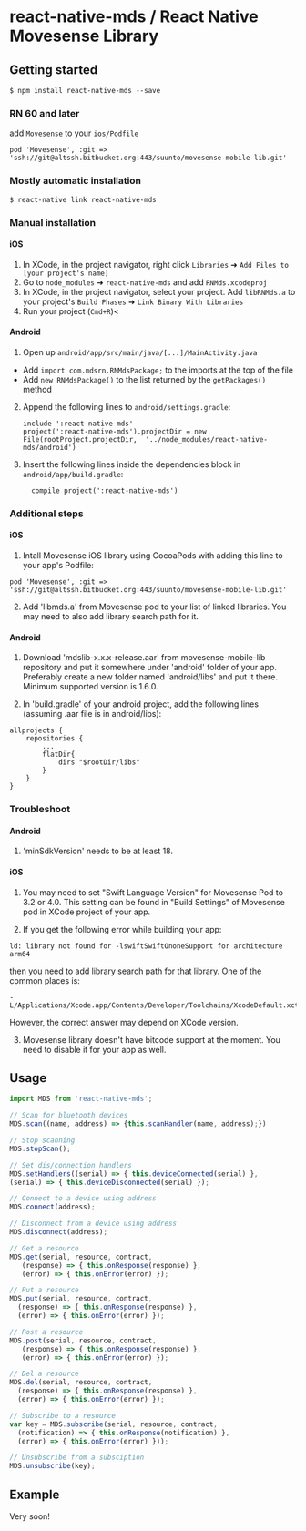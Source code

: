 
# react-native-mds / React Native Movesense Library

## Getting started

`$ npm install react-native-mds --save`

### RN 60 and later

add `Movesense` to your `ios/Podfile`

```
pod 'Movesense', :git => 'ssh://git@altssh.bitbucket.org:443/suunto/movesense-mobile-lib.git'
```

### Mostly automatic installation

`$ react-native link react-native-mds`

### Manual installation

#### iOS

1. In XCode, in the project navigator, right click `Libraries` ➜ `Add Files to [your project's name]`
2. Go to `node_modules` ➜ `react-native-mds` and add `RNMds.xcodeproj`
3. In XCode, in the project navigator, select your project. Add `libRNMds.a` to your project's `Build Phases` ➜ `Link Binary With Libraries`
4. Run your project (`Cmd+R`)<

#### Android

1. Open up `android/app/src/main/java/[...]/MainActivity.java`
  - Add `import com.mdsrn.RNMdsPackage;` to the imports at the top of the file
  - Add `new RNMdsPackage()` to the list returned by the `getPackages()` method
2. Append the following lines to `android/settings.gradle`:
  	```
  	include ':react-native-mds'
  	project(':react-native-mds').projectDir = new File(rootProject.projectDir, 	'../node_modules/react-native-mds/android')
  	```
3. Insert the following lines inside the dependencies block in `android/app/build.gradle`:
  	```
      compile project(':react-native-mds')
  	```
### Additional steps

#### iOS

1. Intall Movesense iOS library using CocoaPods with adding this line to your app's Podfile:
  ```
  pod 'Movesense', :git => 'ssh://git@altssh.bitbucket.org:443/suunto/movesense-mobile-lib.git'
  ```
2. Add 'libmds.a' from Movesense pod to your list of linked libraries. You may need to also add library search path for it.

#### Android

1. Download 'mdslib-x.x.x-release.aar' from movesense-mobile-lib repository and put it somewhere under 'android' folder of your app. Preferably create a new folder named 'android/libs' and put it there. Minimum supported version is 1.6.0.

2. In 'build.gradle' of your android project, add the following lines (assuming .aar file is in android/libs):
```
allprojects {
    repositories {
        ...
        flatDir{
            dirs "$rootDir/libs"
        }
    }
}
```

### Troubleshoot

#### Android

1. 'minSdkVersion' needs to be at least 18.

#### iOS

1. You may need to set "Swift Language Version" for Movesense Pod to 3.2 or 4.0. This setting can be found in "Build Settings" of Movesense pod in XCode project of your app.

2. If you get the following error while building your app:

```
ld: library not found for -lswiftSwiftOnoneSupport for architecture arm64
```

then you need to add library search path for that library. One of the common places is:

```
-L/Applications/Xcode.app/Contents/Developer/Toolchains/XcodeDefault.xctoolchain/usr/lib/swift/iphoneos
```

However, the correct answer may depend on XCode version.

3. Movesense library doesn't have bitcode support at the moment. You need to disable it for your app as well.

## Usage
```javascript
import MDS from 'react-native-mds';

// Scan for bluetooth devices
MDS.scan((name, address) => {this.scanHandler(name, address);})

// Stop scanning
MDS.stopScan();

// Set dis/connection handlers
MDS.setHandlers((serial) => { this.deviceConnected(serial) },
(serial) => { this.deviceDisconnected(serial) });

// Connect to a device using address
MDS.connect(address);

// Disconnect from a device using address
MDS.disconnect(address);

// Get a resource
MDS.get(serial, resource, contract,
   (response) => { this.onResponse(response) },
   (error) => { this.onError(error) });

// Put a resource
MDS.put(serial, resource, contract,
  (response) => { this.onResponse(response) },
  (error) => { this.onError(error) });

// Post a resource
MDS.post(serial, resource, contract,
   (response) => { this.onResponse(response) },
   (error) => { this.onError(error) });

// Del a resource
MDS.del(serial, resource, contract,
  (response) => { this.onResponse(response) },
  (error) => { this.onError(error) });

// Subscribe to a resource
var key = MDS.subscribe(serial, resource, contract,
  (notification) => { this.onResponse(notification) },
  (error) => { this.onError(error) }));

// Unsubscribe from a subsciption
MDS.unsubscribe(key);
```

## Example

Very soon!
